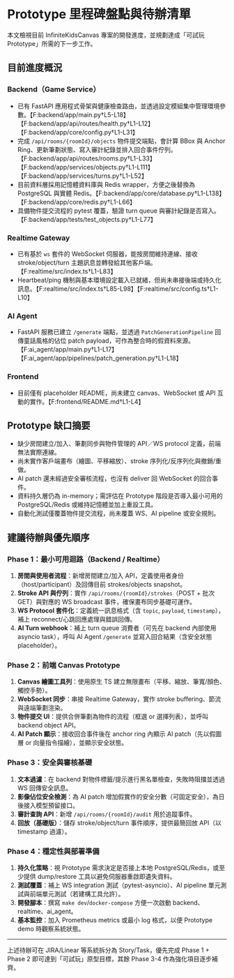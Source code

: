 # Prototype 里程碑盤點與待辦清單

本文檢視目前 InfiniteKidsCanvas 專案的開發進度，並規劃達成「可試玩 Prototype」所需的下一步工作。

## 目前進度概況

### Backend（Game Service）
- 已有 FastAPI 應用程式骨架與健康檢查路由，並透過設定模組集中管理環境參數。【F:backend/app/main.py†L5-L18】【F:backend/app/api/routes/health.py†L1-L12】【F:backend/app/core/config.py†L1-L31】
- 完成 `/api/rooms/{roomId}/objects` 物件提交端點，會計算 BBox 與 Anchor Ring、更新筆劃狀態、寫入審計紀錄並排入回合事件佇列。【F:backend/app/api/routes/rooms.py†L1-L33】【F:backend/app/services/objects.py†L1-L111】【F:backend/app/services/turns.py†L1-L52】
- 目前資料層採用記憶體資料庫與 Redis wrapper，方便之後替換為 PostgreSQL 與實體 Redis。【F:backend/app/core/database.py†L1-L138】【F:backend/app/core/redis.py†L1-L66】
- 具備物件提交流程的 pytest 覆蓋，驗證 turn queue 與審計紀錄是否寫入。【F:backend/app/tests/test_objects.py†L1-L77】

### Realtime Gateway
- 已有基於 `ws` 套件的 WebSocket 伺服器，能按房間維持連線、接收 stroke/object/turn 主題訊息並轉發給其他客戶端。【F:realtime/src/index.ts†L1-L83】
- Heartbeat/ping 機制與基本環境設定載入已就緒，但尚未串接後端或持久化訊息。【F:realtime/src/index.ts†L85-L98】【F:realtime/src/config.ts†L1-L10】

### AI Agent
- FastAPI 服務已建立 `/generate` 端點，並透過 `PatchGenerationPipeline` 回傳童話風格的佔位 patch payload，可作為整合時的假資料來源。【F:ai_agent/app/main.py†L1-L17】【F:ai_agent/app/pipelines/patch_generation.py†L1-L18】

### Frontend
- 目前僅有 placeholder README，尚未建立 canvas、WebSocket 或 API 互動的實作。【F:frontend/README.md†L1-L4】

## Prototype 缺口摘要
- 缺少房間建立/加入、筆劃同步與物件管理的 API／WS protocol 定義，前端無法實際連線。
- 尚未實作客戶端畫布（繪圖、平移縮放）、stroke 序列化/反序列化與撤銷/重做。
- AI patch 還未經過安全審核流程，也沒有 deliver 回 WebSocket 的回合事件。
- 資料持久層仍為 in-memory；需評估在 Prototype 階段是否導入最小可用的 PostgreSQL/Redis 或維持記憶體並加上重設工具。
- 自動化測試僅覆蓋物件提交流程，尚未覆蓋 WS、AI pipeline 或安全規則。

## 建議待辦與優先順序

### Phase 1：最小可用迴路（Backend / Realtime）
1. **房間與使用者流程**：新增房間建立/加入 API，定義使用者身份（host/participant）及回傳目前 strokes/objects snapshot。
2. **Stroke API 與佇列**：實作 `/api/rooms/{roomId}/strokes`（POST + 批次 GET）與對應的 WS broadcast 事件，確保畫布同步基礎可運作。
3. **WS Protocol 套件化**：定義統一訊息格式（含 `topic`, `payload`, `timestamp`），補上 reconnect/心跳回應處理與錯誤回傳。
4. **AI Turn webhook**：補上 turn queue 消費者（可先在 backend 內部使用 asyncio task），呼叫 AI Agent `/generate` 並寫入回合結果（含安全狀態 placeholder）。

### Phase 2：前端 Canvas Prototype
1. **Canvas 繪圖工具列**：使用原生 TS 建立無限畫布（平移、縮放、筆寬/顏色、觸控手勢）。
2. **WebSocket 同步**：串接 Realtime Gateway，實作 stroke buffering、節流與遠端筆劃渲染。
3. **物件提交 UI**：提供合併筆劃為物件的流程（框選 or 選擇列表），並呼叫 backend object API。
4. **AI Patch 顯示**：接收回合事件後在 anchor ring 內顯示 AI patch（先以假圖層 or 向量指令描繪），並顯示安全狀態。

### Phase 3：安全與審核基礎
1. **文本過濾**：在 backend 對物件標籤/提示進行黑名單檢查，失敗時阻擋並透過 WS 回傳安全訊息。
2. **影像佔位安全檢測**：為 AI patch 增加假實作的安全分數（可固定安全），為日後接入模型預留接口。
3. **審計查詢 API**：新增 `/api/rooms/{roomId}/audit` 用於追蹤事件。
4. **回放（基礎版）**：儲存 stroke/object/turn 事件順序，提供最簡回放 API（以 timestamp 過濾）。

### Phase 4：穩定性與部署準備
1. **持久化策略**：視 Prototype 需求決定是否接上本地 PostgreSQL/Redis，或至少提供 dump/restore 工具以避免伺服器重啟即遺失資料。
2. **測試覆蓋**：補上 WS integration 測試（pytest-asyncio）、AI pipeline 單元測試與前端單元測試（若建構工具允許）。
3. **開發腳本**：撰寫 `make dev`/`docker-compose` 方便一次啟動 backend、realtime、ai_agent。
4. **基本監控**：加入 Prometheus metrics 或最小 log 格式，以便 Prototype demo 時觀察系統狀態。

---
上述待辦可在 JIRA/Linear 等系統拆分為 Story/Task，優先完成 Phase 1 + Phase 2 即可達到「可試玩」原型目標，其餘 Phase 3-4 作為強化項目逐步補齊。

